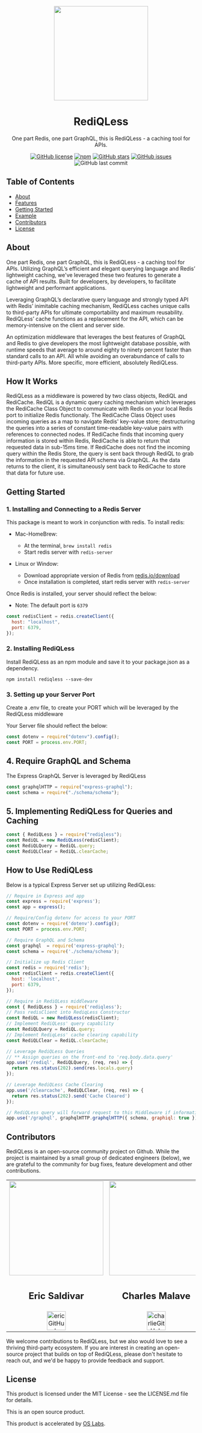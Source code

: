 <p align="center">
<img src="https://rediqless.s3.us-east-2.amazonaws.com/REDIQLESS-LOGO-CLEAN+(2).png" width="250" />
</p>
<h1 align ="center">RediQLess</h1>
<p align="center">One part Redis, one part GraphQL, this is RediQLess - a caching tool for APIs.</p>
<p align="center">
<a target="_blank" href="https://github.com/oslabs-beta/rediQLess//blob/main/LICENSE"><img alt="GitHub license" src="https://img.shields.io/github/license/oslabs-beta/rediQLess"></a> 
<a href="https://www.npmjs.com/package/rediqless"><img alt="npm" src="https://img.shields.io/npm/v/rediqless"></a>
<a href="https://github.com/oslabs-beta/rediQLess/stargazers"><img alt="GitHub stars" src="https://img.shields.io/github/stars/oslabs-beta/rediQLess"></a>
<a href="https://github.com/oslabs-beta/rediQLess/issues"><img alt="GitHub issues" src="https://img.shields.io/github/issues/oslabs-beta/rediQLess"></a>
<img alt="GitHub last commit" src="https://img.shields.io/github/last-commit/oslabs-beta/rediQLess">

</p>
<h2>Table of Contents</h2>

- [About](https://github.com/oslabs-beta/rediQLess/#About)
- [Features](https://github.com/oslabs-beta/rediQLess/#Features)
- [Getting Started](https://github.com/oslabs-beta/rediQLess/#Getting-Started])
- [Example](https://github.com/oslabs-beta/rediQLess/#Example)
- [Contributors](https://github.com/oslabs-beta/rediQLess/#Contributors)
- [License](https://github.com/oslabs-beta/rediQLess/#License)

<h2 href="#About">About</h2>

One part Redis, one part GraphQL, this is RediQLess - a caching tool for APIs. Utilizing GraphQL’s efficient and elegant querying language and Redis’ lightweight caching, we've leveraged these two features to generate a cache of API results. Built for developers, by developers, to facilitate lightweight and performant applications.

Leveraging GraphQL’s declarative query language and strongly typed API with Redis’ inimitable caching mechanism, RediQLess caches unique calls to third-party APIs for ultimate comportability and maximum reusability. RediQLess’ cache functions as a replacement for the API, which can be memory-intensive on the client and server side.

An optimization middleware that leverages the best features of GraphQL and Redis to give developers the most lightweight database possible, with runtime speeds that average to around eighty to ninety percent faster than standard calls to an API. All while avoiding an overabundance of calls to third-party APIs. More specific, more efficient, absolutely RediQLess.

## How It Works

RediQLess as a middleware is powered by two class objects, RediQL and RediCache. RediQL is a dynamic query caching mechanism which leverages the RediCache Class Object to communicate with Redis on your local Redis port to initialize Redis functionaly. The RediCache Class Object uses incoming queries as a map to navigate Redis' key-value store; destructuring the queries into a series of constant time-readable key-value pairs with references to connected nodes. If RediCache finds that incoming query information is stored within Redis, RediCache is able to return that requested data in sub-15ms time. If RediCache does not find the incoming query within the Redis Store, the query is sent back through RediQL to grab the information in the requested API schema via GraphQL. As the data returns to the client, it is simultaneously sent back to RediCache to store that data for future use.

## Getting Started

### 1. Installing and Connecting to a Redis Server

This package is meant to work in conjunction with redis. To install redis:

- Mac-HomeBrew:

  - At the terminal, `brew install redis`
  - Start redis server with `redis-server`

- Linux or Window:
  - Download appropriate version of Redis from [redis.io/download](redis.io/download)
  - Once installation is completed, start redis server with `redis-server`

Once Redis is installed, your server should reflect the below:

- Note: The default port is `6379`

```javascript
const redisClient = redis.createClient({
  host: "localhost",
  port: 6379,
});
```

### 2. Installing RediQLess

Install RediQLess as an npm module and save it to your package.json as a dependency.

`npm install rediqless --save-dev`

### 3. Setting up your Server Port

Create a .env file, to create your PORT which will be leveraged by the RediQLess middleware

Your Server file should reflect the below:

```javascript
const dotenv = require("dotenv").config();
const PORT = process.env.PORT;
```

## 4. Require GraphQL and Schema

The Express GraphQL Server is leveraged by RediQLess

```javascript
const graphqlHTTP = require("express-graphql");
const schema = require("./schema/schema");
```

## 5. Implementing RediQLess for Queries and Caching

```javascript
const { RediQLess } = require("rediqless");
const RediQL = new RediQLess(redisClient);
const RediQLQuery = RediQL.query;
const RediQLClear = RediQL.clearCache;
```

## How to Use RediQLess

Below is a typical Express Server set up utilizing RediQLess:

```javascript
// Require in Express and app
const express = require('express');
const app = express();

// Require/Config dotenv for access to your PORT
const dotenv = require('dotenv').config();
const PORT = process.env.PORT;

// Require GraphQL and Schema
const graphql  = require('express-graphql');
const schema = require('./schema/schema');

// Initialize up Redis Client
const redis = require('redis');
const redisClient = redis.createClient({
  host: 'localhost',
  port: 6379,
});

// Require in RediQLess middleware
const { RediQLess } = require('rediqless');
// Pass redisClient into RediqLess Constructor
const RediQL = new RediQLess(redisClient);
// Implement RediQLess' query capability
const RediQLQuery = RediQL.query;
// Implement RediqLess' cache clearing capability
const RediQLClear = RediQL.clearCache;

// Leverage RediQLess Queries
// ** Assign queries on the front-end to 'req.body.data.query'
app.use('/rediql', RediQLQuery, (req, res) => {
  return res.status(202).send(res.locals.query)
});

// Leverage RediQLess Cache Clearing
app.use('/clearcache', RediQLClear, (req, res) => {
  return res.status(202).send('Cache Cleared')
});

// RediQLess query will forward request to this Middleware if information is not yet cached
app.use('/graphql', graphqlHTTP.graphqlHTTP({ schema, graphiql: true }));
```

<h2 href="#Contributors">Contributors</h2>

RediQLess is an open-source community project on Github. While the project is maintained by a small group of dedicated engineers (below), we are grateful to the community for bug fixes, feature development and other contributions.

<table align="center">
  <tr>
    <td valign="top"> <img src="https://rediqless.s3.us-east-2.amazonaws.com/profile.jpg" width="250"/></td>
    <td valign="top"> <img src="https://rediqless.s3.us-east-2.amazonaws.com/1629337049016.jpeg" width="250"/></td>
    <td valign="top"> <img src="https://rediqless.s3.us-east-2.amazonaws.com/Screen+Shot+2021-10-21+at+10.30.15+PM.png" width="250"/></td>
    <td valign="top"> <img src="https://media-exp1.licdn.com/dms/image/C4D03AQEOE2BopNqOmg/profile-displayphoto-shrink_800_800/0/1529432272197?e=1635379200&v=beta&t=CcNs7vSOXoStA_orsa2VazEHGbAwNPJMWmvxvYmQkok" width="250"/></td>
  </tr>
  <tr>
      <td valign="top"><h2 align="center">Eric Saldivar</h2></td>
      <td valign="top"><h2 align="center">Charles Malave</h2></td>
      <td valign="top"><h2 align="center">Travis Woolston</h2></td>
      <td valign="top"><h2 align="center">Ian Judd</h2></td>
  </tr>
   <tr>
      <td align="center"><a href="https://github.com/esaldivar" target="_blank" align="center"> <img src="https://rediqless.s3.us-east-2.amazonaws.com/ghicon.png" alt="ericGitHub" width="50" height="50"/></a></td>
      <td align="center"><a href="https://github.com/cmalave13" target="_blank" align="center"> <img src="https://rediqless.s3.us-east-2.amazonaws.com/ghicon.png" alt="charlieGitHub" width="50" height="50"/></a></td>
      <td align="center"><a href="https://github.com/TravisWoolston" target="_blank" align="center"> <img src="https://rediqless.s3.us-east-2.amazonaws.com/ghicon.png" alt="travisGitHub" width="50" height="50"/></a></td>
      <td align="center"><a href="https://github.com/ikjudd" target="_blank" align="center"> <img src="https://rediqless.s3.us-east-2.amazonaws.com/ghicon.png" alt="IanGitHub" width="50" height="50"/></a></td>
  </tr>
</table>

We welcome contributions to RediQLess, but we also would love to see a thriving third-party ecosystem. If you are interest in creating an open-source project that builds on top of RediQLess, please don't hesitate to reach out, and we'd be happy to provide feedback and support.

<h2 href="#License">License</h2>

This product is licensed under the MIT License - see the LICENSE.md file for details.

This is an open source product.

This product is accelerated by [OS Labs](https://opensourcelabs.io/).
